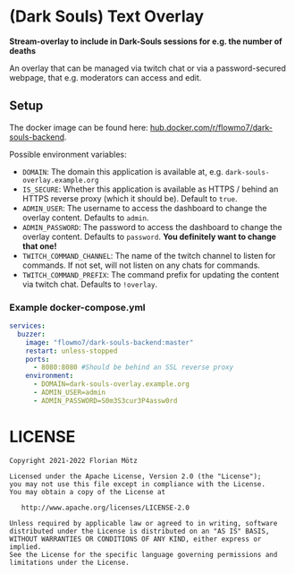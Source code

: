 # (Dark Souls) Text Overlay

**Stream-overlay to include in Dark-Souls sessions for e.g. the number of deaths**

An overlay that can be managed via twitch chat or via a password-secured webpage, that e.g. moderators can access and edit.  

## Setup

The docker image can be found here: [hub.docker.com/r/flowmo7/dark-souls-backend](https://hub.docker.com/r/flowmo7/dark-souls-backend).

Possible environment variables:

* `DOMAIN`: The domain this application is available at, e.g. `dark-souls-overlay.example.org`
* `IS_SECURE`: Whether this application is available as HTTPS / behind an HTTPS reverse proxy (which it should be). Default to `true`.
* `ADMIN_USER`: The username to access the dashboard to change the overlay content. Defaults to `admin`.
* `ADMIN_PASSWORD`: The password to access the dashboard to change the overlay content. Defaults to `password`. **You definitely want to change that one!**
* `TWITCH_COMMAND_CHANNEL`: The name of the twitch channel to listen for commands. If not set, will not listen on any chats for commands.
* `TWITCH_COMMAND_PREFIX`: The command prefix for updating the content via twitch chat. Defaults to `!overlay`.

### Example docker-compose.yml

```yaml
services:
  buzzer:
    image: "flowmo7/dark-souls-backend:master"
    restart: unless-stopped
    ports:
      - 8080:8080 #Should be behind an SSL reverse proxy
    environment:
      - DOMAIN=dark-souls-overlay.example.org
      - ADMIN_USER=admin
      - ADMIN_PASSWORD=S0m3S3cur3P4assw0rd
```

# LICENSE

```
Copyright 2021-2022 Florian Mötz

Licensed under the Apache License, Version 2.0 (the "License");
you may not use this file except in compliance with the License.
You may obtain a copy of the License at

   http://www.apache.org/licenses/LICENSE-2.0

Unless required by applicable law or agreed to in writing, software
distributed under the License is distributed on an "AS IS" BASIS,
WITHOUT WARRANTIES OR CONDITIONS OF ANY KIND, either express or implied.
See the License for the specific language governing permissions and
limitations under the License.
```
